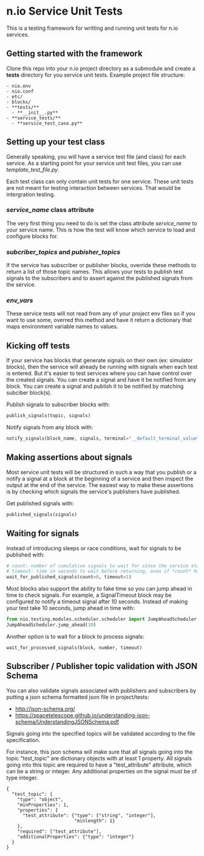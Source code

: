 # n.io Service Unit Tests

This is a testing framework for writting and running unit tests for n.io services.

## Getting started with the framework

Clone this repo into your n.io project directory as a submodule and create a **tests** directory for you service unit tests. Example project file structure:

```
- nio.env
- nio.conf
- etc/
- blocks/
- **tests/**
  - **__init__.py**
- **service_tests/**
  - **service_test_case.py**
```


## Setting up your test class

Generally speaking, you will have a service test file (and class) for each service. As a starting point for your service unit test files, you can use *template_test_file.py*.

Each test class can only contain unit tests for one service. These unit tests are not meant for testing interaction between services. That would be intergration testing.

### *service_name* class attribute

The very first thing you need to do is set the class attribute *service_name* to your service name. This is how the test will know which service to load and configure blocks for.

### *subcriber_topics* and *pubisher_topics*

If the service has subscriber or publisher blocks, override these methods to return a list of those topic names. This allows your tests to publish test signals to the subscribers and to assert against the published signals from the service.

### *env_vars*

These service tests will not read from any of your project env files so if you want to use some, overred this method and have it return a dictionary that maps environment variable names to values.

## Kicking off tests

If your service has blocks that generate signals on their own (ex: simulator blocks), then the service will already be running with signals when each test is entered. But it's easier to test services where you can have control over the created signals. You can create a signal and have it be notified from any block. You can create a signal and publish it to be notified by matching subciber block(s).

Publish signals to subscriber blocks with:

```python
publish_signals(topic, signals)
```

Notify signals from any block with:

```python
notify_signals(block_name, signals, terminal="__default_terminal_value")
```

## Making assertions about signals

Most service unit tests will be structured in such a way that you publish or a notify a signal at a block at the beginning of a service and then inspect the output at the end of the service. The easiest way to make these assertions is by checking which signals the service's publishers have published.

Get published signals with:

```python
published_signals(signals)
```

## Waiting for signals

Instead of introducing sleeps or race conditions, wait for signals to be published with:

```python
# count: number of cumulative signals to wait for since the service started
# timeout: time in seconds to wait before returning, even if *count* has not been reached
wait_for_published_signals(count=0, timeout=1)
```

Most blocks also support the ability to fake time so you can jump ahead in time to check signals. For example, a SignalTimeout block may be configured to notify a timeout signal after 10 seconds. Instead of making your test take 10 seconds, jump ahead in time with:

```python
from nio.testing.modules.scheduler.scheduler import JumpAheadScheduler
JumpAheadScheduler.jump_ahead(10)
```

Another option is to wait for a block to process signals:

```
wait_for_processed_signals(block, number, timeout)
```


## Subscriber / Publisher topic validation with JSON Schema

You can also validate signals associated with publishers and subscribers by putting
a json schema formatted json file in project/tests: 

-  http://json-schema.org/
-  https://spacetelescope.github.io/understanding-json-schema/UnderstandingJSONSchema.pdf

Signals going into the specified topics will be validated according to the file specification.
 
For instance, this json schema will make sure that all signals going into the topic "test_topic"
are dictionary objects with at least 1 property. All signals going into this topic are
required to have a "test_attribute" attribute, which can be a string or integer.
Any additional properties on the signal must be of type integer.


```
{
  "test_topic": {
    "type": "object",
    "minProperties": 1,
    "properties": {
      "test_attribute": {"type": ["string", "integer"],
                         "minlength": 1}
    },
    "required": ["test_attribute"],
    "additionalProperties": {"type": "integer"}
  }
}
```